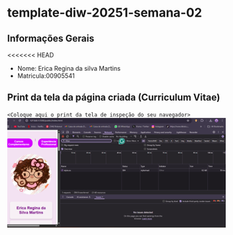# template-diw-20251-semana-02

## Informações Gerais
<<<<<<< HEAD
- Nome: Erica Regina da silva Martins
- Matricula:00905541

## Print da tela da página criada (Curriculum Vitae)
`<Coloque aqui o print da tela de inspeção do seu navegador>`
![Tela de inspeção](print/print_inspecao.png)
